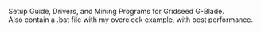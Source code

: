 Setup Guide, Drivers, and Mining Programs for Gridseed G-Blade.<BR> Also contain a .bat file with my overclock example, with best performance.
